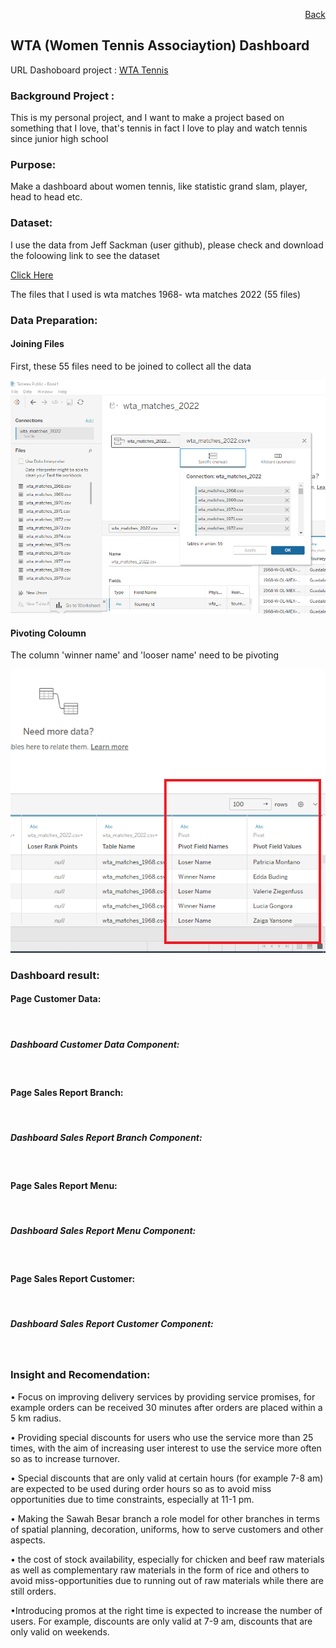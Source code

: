 <p align="right"> <a href="https://achmadirfana.github.io/portofolio/portfolio-tennis.html">Back</a></p>


<h2> WTA (Women Tennis Associaytion) Dashboard </h2>
<p> URL Dashoboard project : <a href="https://public.tableau.com/app/profile/achmad.irfan.afandi/viz/Statistics_16819371370300/Dashboard1?publish=yes">WTA Tennis </a></p>
<h3> Background Project :</h3>
<p>This is my personal project, and I want to make a project based on something that I love, that's tennis in fact I love to play and watch tennis since  junior high school  </p>
<h3>Purpose:</h3>
<p>Make a dashboard about women tennis, like statistic grand slam, player, head to head etc.</p>
<h3>Dataset:</h3>
<p>I use the data from Jeff Sackman (user github), please check and download the foloowing link to see the dataset</p>
<p> <a href="https://github.com/JeffSackmann/tennis_wta">Click Here </a></p>
<p> The files that I used is wta matches 1968- wta matches 2022 (55 files)
<h3> Data Preparation:</h3>
<h4>Joining Files</h4>
<p>First, these 55 files need to be joined to collect all the data </p>
<p align="center"> 
<img src="tennis 4.png" class="img-fluid" alt="">  
</p> 
<h4>Pivoting Coloumn </h4>
<p>The column 'winner name' and 'looser name' need to be pivoting </p>
<p align="center"> 
<img src="tennis 5.png" class="img-fluid" alt="">  
</p> 
<h3>Dashboard result:</h3>
<h4>Page Customer Data:</h4>
<p align="center"> 
<img src="fsp1.png" class="img-fluid" alt="">  
</p>  
<h5>Dashboard Customer Data Component:</h5>
<p align="center"> 
<img src="fsp1s.png" class="img-fluid" alt="">  
</p>
<h4>Page Sales Report Branch:</h4>
<p align="center"> 
<img src="fsp2.png" class="img-fluid" alt="">  
</p>
<h5>Dashboard Sales Report Branch Component:</h5>
<p align="center"> 
<img src="fsp2s.png" class="img-fluid" alt="">  
</p>
<h4>Page Sales Report Menu:</h4>
<p align="center"> 
<img src="fsp3.png" class="img-fluid" alt="">  
</p>
<h5>Dashboard Sales Report Menu Component:</h5>
<p align="center"> 
<img src="fsp3s.png" class="img-fluid" alt="">  
</p>
<h4>Page Sales Report Customer:</h4>
<p align="center"> 
<img src="fsp4.png" class="img-fluid" alt="">  
</p>
<h5>Dashboard Sales Report Customer Component:</h5>
<p align="center"> 
<img src="fsp4s.png" class="img-fluid" alt="">  
</p>
<h3>Insight and Recomendation:</h3>
<p>• Focus on improving delivery services by providing service promises, for example orders can be received 30 minutes after orders are placed within a 5 km radius. </p>
<p>• Providing special discounts for users who use the service more than 25 times, with the aim of increasing user interest to use the service more often so as to increase turnover.</p>

<p>• Special discounts that are only valid at certain hours (for example 7-8 am) are expected to be used during order hours so as to avoid miss opportunities due to time constraints, especially at 11-1 pm.</p>
<p>• Making the Sawah Besar branch a role model for other branches in terms of spatial planning, decoration, uniforms, how to serve customers and other aspects.</p>
<p>• the cost of stock availability, especially for chicken and beef raw materials as well as complementary raw materials in the form of rice and others to avoid miss-opportunities due to running out of raw materials while there are still orders.</p>
<p>•Introducing promos at the right time is expected to increase the number of users. For example, discounts are only valid at 7-9 am, discounts that are only valid on weekends.</p>

